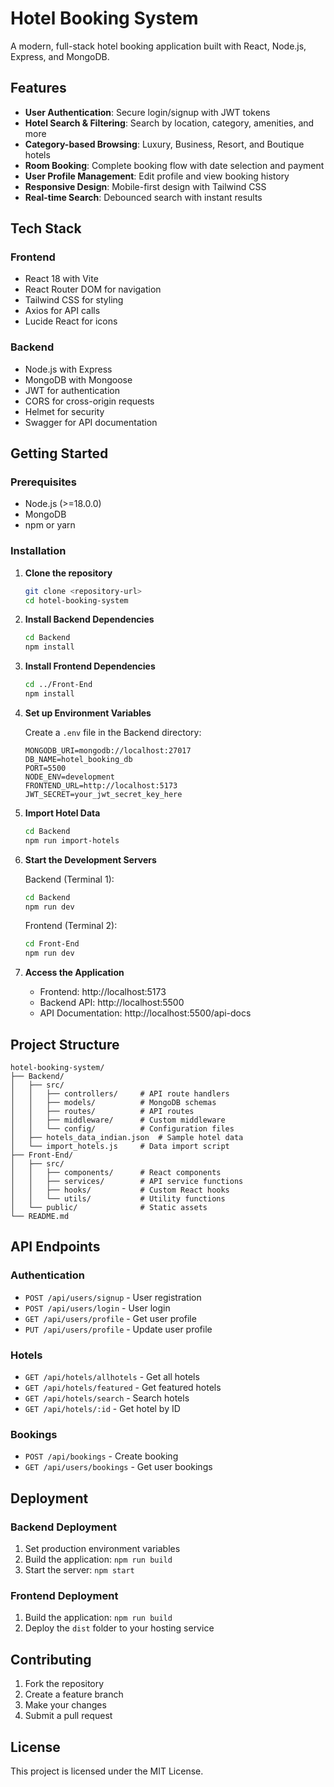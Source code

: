 # Hotel Booking System

A modern, full-stack hotel booking application built with React, Node.js, Express, and MongoDB.

## Features

- **User Authentication**: Secure login/signup with JWT tokens
- **Hotel Search & Filtering**: Search by location, category, amenities, and more
- **Category-based Browsing**: Luxury, Business, Resort, and Boutique hotels
- **Room Booking**: Complete booking flow with date selection and payment
- **User Profile Management**: Edit profile and view booking history
- **Responsive Design**: Mobile-first design with Tailwind CSS
- **Real-time Search**: Debounced search with instant results

## Tech Stack

### Frontend
- React 18 with Vite
- React Router DOM for navigation
- Tailwind CSS for styling
- Axios for API calls
- Lucide React for icons

### Backend
- Node.js with Express
- MongoDB with Mongoose
- JWT for authentication
- CORS for cross-origin requests
- Helmet for security
- Swagger for API documentation

## Getting Started

### Prerequisites
- Node.js (>=18.0.0)
- MongoDB
- npm or yarn

### Installation

1. **Clone the repository**
   ```bash
   git clone <repository-url>
   cd hotel-booking-system
   ```

2. **Install Backend Dependencies**
   ```bash
   cd Backend
   npm install
   ```

3. **Install Frontend Dependencies**
   ```bash
   cd ../Front-End
   npm install
   ```

4. **Set up Environment Variables**
   
   Create a `.env` file in the Backend directory:
   ```env
   MONGODB_URI=mongodb://localhost:27017
   DB_NAME=hotel_booking_db
   PORT=5500
   NODE_ENV=development
   FRONTEND_URL=http://localhost:5173
   JWT_SECRET=your_jwt_secret_key_here
   ```

5. **Import Hotel Data**
   ```bash
   cd Backend
   npm run import-hotels
   ```

6. **Start the Development Servers**

   Backend (Terminal 1):
   ```bash
   cd Backend
   npm run dev
   ```

   Frontend (Terminal 2):
   ```bash
   cd Front-End
   npm run dev
   ```

7. **Access the Application**
   - Frontend: http://localhost:5173
   - Backend API: http://localhost:5500
   - API Documentation: http://localhost:5500/api-docs

## Project Structure

```
hotel-booking-system/
├── Backend/
│   ├── src/
│   │   ├── controllers/     # API route handlers
│   │   ├── models/          # MongoDB schemas
│   │   ├── routes/          # API routes
│   │   ├── middleware/      # Custom middleware
│   │   └── config/          # Configuration files
│   ├── hotels_data_indian.json  # Sample hotel data
│   └── import_hotels.js     # Data import script
├── Front-End/
│   ├── src/
│   │   ├── components/      # React components
│   │   ├── services/        # API service functions
│   │   ├── hooks/           # Custom React hooks
│   │   └── utils/           # Utility functions
│   └── public/              # Static assets
└── README.md
```

## API Endpoints

### Authentication
- `POST /api/users/signup` - User registration
- `POST /api/users/login` - User login
- `GET /api/users/profile` - Get user profile
- `PUT /api/users/profile` - Update user profile

### Hotels
- `GET /api/hotels/allhotels` - Get all hotels
- `GET /api/hotels/featured` - Get featured hotels
- `GET /api/hotels/search` - Search hotels
- `GET /api/hotels/:id` - Get hotel by ID

### Bookings
- `POST /api/bookings` - Create booking
- `GET /api/users/bookings` - Get user bookings

## Deployment

### Backend Deployment
1. Set production environment variables
2. Build the application: `npm run build`
3. Start the server: `npm start`

### Frontend Deployment
1. Build the application: `npm run build`
2. Deploy the `dist` folder to your hosting service

## Contributing

1. Fork the repository
2. Create a feature branch
3. Make your changes
4. Submit a pull request

## License

This project is licensed under the MIT License.

